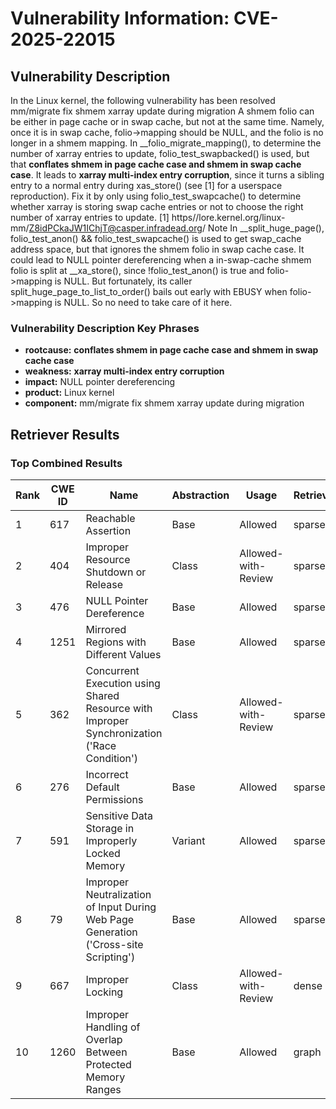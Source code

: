 # Vulnerability Information: CVE-2025-22015

## Vulnerability Description
In the Linux kernel, the following vulnerability has been resolved mm/migrate fix shmem xarray update during migration A shmem folio can be either in page cache or in swap cache, but not at the same time. Namely, once it is in swap cache, folio->mapping should be NULL, and the folio is no longer in a shmem mapping. In __folio_migrate_mapping(), to determine the number of xarray entries to update, folio_test_swapbacked() is used, but that **conflates shmem in page cache case and shmem in swap cache case**. It leads to **xarray multi-index entry corruption**, since it turns a sibling entry to a normal entry during xas_store() (see [1] for a userspace reproduction). Fix it by only using folio_test_swapcache() to determine whether xarray is storing swap cache entries or not to choose the right number of xarray entries to update. [1] https//lore.kernel.org/linux-mm/Z8idPCkaJW1IChjT@casper.infradead.org/ Note In __split_huge_page(), folio_test_anon() && folio_test_swapcache() is used to get swap_cache address space, but that ignores the shmem folio in swap cache case. It could lead to NULL pointer dereferencing when a in-swap-cache shmem folio is split at __xa_store(), since !folio_test_anon() is true and folio->mapping is NULL. But fortunately, its caller split_huge_page_to_list_to_order() bails out early with EBUSY when folio->mapping is NULL. So no need to take care of it here.

### Vulnerability Description Key Phrases
- **rootcause:** **conflates shmem in page cache case and shmem in swap cache case**
- **weakness:** **xarray multi-index entry corruption**
- **impact:** NULL pointer dereferencing
- **product:** Linux kernel
- **component:** mm/migrate fix shmem xarray update during migration

## Retriever Results

### Top Combined Results

| Rank | CWE ID | Name | Abstraction | Usage  | Retrievers | Individual Scores |
|------|--------|------|-------------|-------|------------|-------------------|
| 1 | 617 | Reachable Assertion | Base | Allowed | sparse | 1.047 |
| 2 | 404 | Improper Resource Shutdown or Release | Class | Allowed-with-Review | sparse | 1.030 |
| 3 | 476 | NULL Pointer Dereference | Base | Allowed | sparse | 1.006 |
| 4 | 1251 | Mirrored Regions with Different Values | Base | Allowed | sparse | 0.999 |
| 5 | 362 | Concurrent Execution using Shared Resource with Improper Synchronization ('Race Condition') | Class | Allowed-with-Review | sparse | 0.991 |
| 6 | 276 | Incorrect Default Permissions | Base | Allowed | sparse | 0.982 |
| 7 | 591 | Sensitive Data Storage in Improperly Locked Memory | Variant | Allowed | sparse | 0.970 |
| 8 | 79 | Improper Neutralization of Input During Web Page Generation ('Cross-site Scripting') | Base | Allowed | sparse | 0.961 |
| 9 | 667 | Improper Locking | Class | Allowed-with-Review | dense | 0.433 |
| 10 | 1260 | Improper Handling of Overlap Between Protected Memory Ranges | Base | Allowed | graph | 0.002 |

